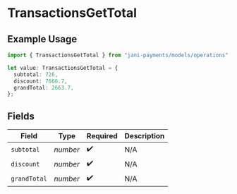 # TransactionsGetTotal

## Example Usage

```typescript
import { TransactionsGetTotal } from "jani-payments/models/operations";

let value: TransactionsGetTotal = {
  subtotal: 726,
  discount: 7666.7,
  grandTotal: 2663.7,
};
```

## Fields

| Field              | Type               | Required           | Description        |
| ------------------ | ------------------ | ------------------ | ------------------ |
| `subtotal`         | *number*           | :heavy_check_mark: | N/A                |
| `discount`         | *number*           | :heavy_check_mark: | N/A                |
| `grandTotal`       | *number*           | :heavy_check_mark: | N/A                |